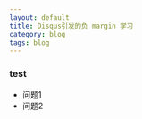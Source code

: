 ```yaml
---
layout: default
title: Disqus引发的负 margin 学习
category: blog
tags: blog
---
```


### test

- 问题1
- 问题2
